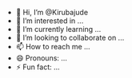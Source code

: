 - 👋 Hi, I’m @Kirubajude
- 👀 I’m interested in ...
- 🌱 I’m currently learning ...
- 💞️ I’m looking to collaborate on ...
- 📫 How to reach me ...
- 😄 Pronouns: ...
- ⚡ Fun fact: ...

<!---
Kirubajude/Kirubajude is a ✨ special ✨ repository because its `README.md` (this file) appears on your GitHub profile.
You can click the Preview link to take a look at your changes.
--->

